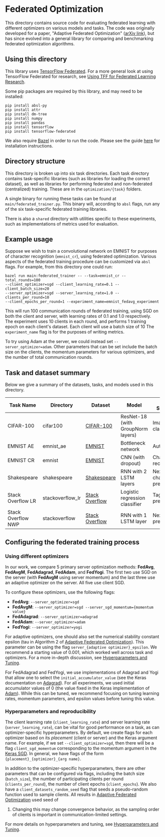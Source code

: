 # Federated Optimization

This directory contains source code for evaluating federated learning with
different optimizers on various models and tasks. The code was originally
developed for a paper, "Adaptive Federated Optimization"
([arXiv link](https://arxiv.org/abs/2003.00295)), but has since evolved into a
general library for comparing and benchmarking federated optimization
algorithms.

## Using this directory

This library uses [TensorFlow Federated](https://www.tensorflow.org/federated).
For a more general look at using TensorFlow Federated for research, see
[Using TFF for Federated Learning Research](https://www.tensorflow.org/federated/tff_for_research).

Some pip packages are required by this library, and may need to be installed:

```
pip install absl-py
pip install attr
pip install dm-tree
pip install numpy
pip install pandas
pip install tensorflow
pip install tensorflow-federated
```

We also require [Bazel](https://www.bazel.build/) in order to run the code.
Please see the guide
[here](https://docs.bazel.build/versions/master/install.html) for installation
instructions.

## Directory structure

This directory is broken up into six task directories. Each task directory
contains task-specific libraries (such as libraries for loading the correct
dataset), as well as libraries for performing federated and non-federated
(centralized) training. These are in the `optimization/{task}` folders.

A single binary for running these tasks can be found at
`main/federated_trainer.py`. This binary will, according to `absl` flags, run
any of the six task-specific federated training libraries.

There is also a `shared` directory with utilities specific to these experiments,
such as implementations of metrics used for evaluation.

## Example usage

Suppose we wish to train a convolutional network on EMNIST for purposes of
character recognition (`emnist_cr`), using federated optimization. Various
aspects of the federated training procedure can be customized via `absl` flags.
For example, from this directory one could run:

```
bazel run main:federated_trainer -- --task=emnist_cr --total_rounds=100
--client_optimizer=sgd --client_learning_rate=0.1 --client_batch_size=20
--server_optimizer=sgd --server_learning_rate=1.0 --clients_per_round=10
--client_epochs_per_round=1 --experiment_name=emnist_fedavg_experiment
```

This will run 100 communication rounds of federated training, using SGD on both
the client and server, with learning rates of 0.1 and 1.0 respectively. The
experiment uses 10 clients in each round, and performs 1 training epoch on each
client's dataset. Each client will use a batch size of 10 The `experiment_name`
flag is for the purposes of writing metrics.

To try using Adam at the server, we could instead set `--server_optimizer=adam`.
Other parameters that can be set include the batch size on the clients, the
momentum parameters for various optimizers, and the number of total
communication rounds.

## Task and dataset summary

Below we give a summary of the datasets, tasks, and models used in this
directory.

<!-- mdformat off(This table is sensitive to automatic formatting changes) -->

Task Name | Directory        | Dataset        | Model                             | Task Summary              |
----------|------------------|----------------|-----------------------------------|---------------------------|
CIFAR-100 | cifar100         | [CIFAR-100](https://www.tensorflow.org/federated/api_docs/python/tff/simulation/datasets/cifar100/load_data)      | ResNet-18 (with GroupNorm layers) | Image classification      |
EMNIST AE| emnist_ae        | [EMNIST](https://www.tensorflow.org/federated/api_docs/python/tff/simulation/datasets/emnist/load_data)         | Bottleneck network                | Autoencoder               |
EMNIST CR | emnist           | [EMNIST](https://www.tensorflow.org/federated/api_docs/python/tff/simulation/datasets/emnist/load_data)         | CNN (with dropout)                | Character recognition         |
Shakespeare | shakespeare      | [Shakespeare](https://www.tensorflow.org/federated/api_docs/python/tff/simulation/datasets/shakespeare/load_data)    | RNN with 2 LSTM layers            | Next-character prediction |
Stack Overflow LR | stackoverflow_lr | [Stack Overflow](https://www.tensorflow.org/federated/api_docs/python/tff/simulation/datasets/stackoverflow/load_data) | Logistic regression classifier    | Tag prediction            |
Stack Overflow NWP | stackoverflow    | [Stack Overflow](https://www.tensorflow.org/federated/api_docs/python/tff/simulation/datasets/stackoverflow/load_data) | RNN with 1 LSTM layer             | Next-word prediction      |

<!-- mdformat on -->

## Configuring the federated training process

### Using different optimizers

In our work, we compare 5 primary server optimization methods: **FedAvg**,
**FedAvgM**, **FedAdagrad**, **FedAdam**, and **FedYogi**. The first two use SGD
on the server (with **FedAvgM** using server momentum) and the last three use an
adaptive optimizer on the server. All five use client SGD.

To configure these optimizers, use the following flags:

*   **FedAvg**: `--server_optimizer=sgd`
*   **FedAvgM**: `--server_optimizer=sgd --server_sgd_momentum={momentum value}`
*   **FedAdagrad**: `--server_optimizer=adagrad`
*   **FedAdam**: `--server_optimizer=adam`
*   **FedYogi**: `--server_optimizer=yogi`

For adaptive optimizers, one should also set the numerical stability constant
epsilon (tau in Algorithm 2 of
[Adaptive Federated Optimization](https://arxiv.org/abs/2003.00295)). This
parameter can be using the flag `server_{adaptive optimizer}_epsilon`. We
recommend a starting value of 0.001, which worked well across task and
optimizers. For a more in-depth discussion, see
[Hyperparameters and Tuning](docs/hyperparameters.md).

For FedAdagrad and FedYogi, we use implementations of Adagrad and Yogi that
allow one to select the `initial_accumulator_value` (see the Keras documentation
on
[Adagrad](https://www.tensorflow.org/api_docs/python/tf/keras/optimizers/Adagrad)).
For all experiments, we used initial accumulator values of 0 (the value fixed in
the Keras implementation of
[Adam](https://www.tensorflow.org/api_docs/python/tf/keras/optimizers/Adam)).
While this can be tuned, we recommend focusing on tuning learning rates,
momentum parameters, and epsilon values before tuning this value.

### Hyperparameters and reproducibility

The client learning rate (`client_learning_rate`) and server learning rate
(`server_learning_rate`), can be vital for good performance on a task, as can
optimizer-specific hyperparameters. By default, we create flags for each
optimizer based on its *placement* (client or server) and the Keras argument
name. For example, if we set `--client_optimizer=sgd`, then there will be a flag
`client_sgd_momentum` corresponding to the momentum argument in the
[Keras SGD](https://www.tensorflow.org/api_docs/python/tf/keras/optimizers/SGD).
In general, we have flags of the form `{placement}_{optimizer}_{arg name}`.

In addition to the optimizer-specific hyperparameters, there are other
parameters that can be configured via flags, including the batch size
(`batch_size`), the number of participating clients per round
(`clients_per_round`), the number of client epochs (`client_epochs`). We also
have a `client_datasets_random_seed` flag that seeds a pseudo-random function
used to sample clients. All results in
[Adaptive Federated Optimization](https://arxiv.org/abs/2003.00295) used seed of
1. Changing this may change convergence behavior, as the sampling order of
clients is important in communication-limited settings.

For more details on hyperparameters and tuning, see
[Hyperparameters and Tuning](docs/hyperparameters.md).
